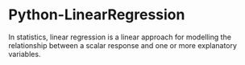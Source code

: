 # Python-LinearRegression
In statistics, linear regression is a linear approach for modelling the relationship between a scalar response and one or more explanatory variables.
